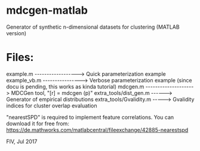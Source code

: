 # mdcgen-matlab
Generator of synthetic n-dimensional datasets for clustering (MATLAB version)

# Files:
example.m  ------------------> Quick parameterization example
example_vb.m ----------------> Verbose parameterization example (since docu is pending, this works as kinda tutorial)
mdcgen.m --------------------> MDCGen tool, "[r] = mdcgen (p)"
extra_tools/dist_gen.m ------> Generator of empirical distributions
extra_tools/Gvalidity.m -----> Gvalidity indices for cluster overlap evaluation

"nearestSPD" is required to implement feature correlations. 
You can download it for free from: https://de.mathworks.com/matlabcentral/fileexchange/42885-nearestspd

FIV, Jul 2017
